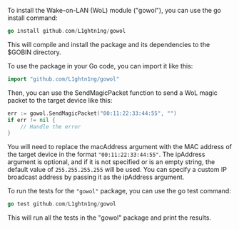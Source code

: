 To install the Wake-on-LAN (WoL) module ("gowol"), you can use the go install command:
```go
go install github.com/L1ghtn1ng/gowol
```
This will compile and install the package and its dependencies to the $GOBIN directory.

To use the package in your Go code, you can import it like this:
```go
import "github.com/L1ghtn1ng/gowol"
```
Then, you can use the SendMagicPacket function to send a WoL magic packet to the target device like this:
```go
err := gowol.SendMagicPacket("00:11:22:33:44:55", "")
if err != nil {
	// Handle the error
}
```

You will need to replace the macAddress argument with the MAC address of the target device in the format ``"00:11:22:33:44:55"``. The ipAddress argument is optional, and if it is not specified or is an empty string, the default value of ``255.255.255.255`` will be used. You can specify a custom IP broadcast address by passing it as the ipAddress argument.

To run the tests for the ``"gowol"`` package, you can use the go test command:
```go
go test github.com/L1ghtn1ng/gowol
```
This will run all the tests in the "gowol" package and print the results.